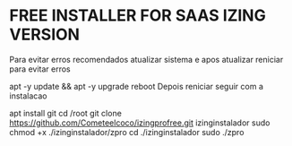 # FREE INSTALLER FOR SAAS IZING VERSION
Para evitar erros recomendados atualizar sistema e apos atualizar reniciar para evitar erros

apt -y update && apt -y upgrade
reboot
Depois reniciar seguir com a instalacao

apt install git
cd /root
git clone https://github.com/Cometeelcoco/izingprofree.git izinginstalador
sudo chmod +x ./izinginstalador/zpro
cd ./izinginstalador
sudo ./zpro
